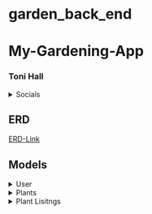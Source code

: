 # garden_back_end


# My-Gardening-App


### Toni Hall

<details>
    <summary>Socials</summary>

- [Github](https://github.com/windtronic)
- [LinkedIn](linkedin.com/in/toni-hall)


</details>


## ERD
[ERD-Link](https://lucid.app/lucidchart/94771525-7e55-4900-ab93-fa3ec8df5568/edit?beaconFlowId=5150E95815D51BFE&invitationId=inv_8d772bee-50eb-460a-80bf-65cb89f9f7b9&page=0_0#)

## Models

<details>
    <summary>User</summary>

### User
The User model will have one calendar and many plants.

</details>

<details>
    <summary>Plants</summary>

### Plants
The Plants will have many plant listings. 

</details>

<details>
    <summary>Plant Lisitngs</summary>
   




</details>
